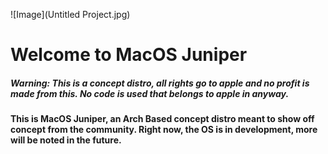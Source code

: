 ![Image](Untitled Project.jpg)




# Welcome to MacOS Juniper




##### Warning: This is a concept distro, all rights go to apple and no profit is made from this. No code is used that belongs to apple in anyway.


#### This is MacOS Juniper, an Arch Based concept distro meant to show off concept from the community. Right now, the OS is in development, more will be noted in the future.